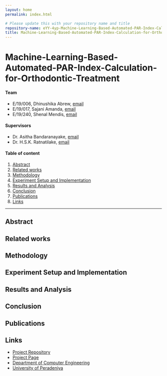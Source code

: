 ```yaml
---
layout: home
permalink: index.html

# Please update this with your repository name and title
repository-name: eYY-4yp-Machine-Learning-Based-Automated-PAR-Index-Calculation-for-Orthodontic-Treatment
title: Machine-Learning-Based-Automated-PAR-Index-Calculation-for-Orthodontic-Treatment
---
```


[comment]: # "This is the standard layout for the project, but you can clean this and use your own template"

# Machine-Learning-Based-Automated-PAR-Index-Calculation-for-Orthodontic-Treatment

#### Team

- E/19/006, Dhinushika Abrew, [email](mailto:e19006@eng.pdn.ac.lk)
- E/19/017, Sajani Amanda, [email](mailto:e19017@eng.pdn.ac.lk)
- E/19/240, Shenal Mendis, [email](mailto:e19240@eng.pdn.ac.lk)

#### Supervisors

- Dr. Asitha Bandaranayake, [email](mailto:asithab@eng.pdn.ac.lk)
- Dr. H.S.K. Ratnatilake, [email](mailto:ksandamala2002@dental.pdn.ac.lk)

#### Table of content

1. [Abstract](#abstract)
2. [Related works](#related-works)
3. [Methodology](#methodology)
4. [Experiment Setup and Implementation](#experiment-setup-and-implementation)
5. [Results and Analysis](#results-and-analysis)
6. [Conclusion](#conclusion)
7. [Publications](#publications)
8. [Links](#links)

---

<!-- 
DELETE THIS SAMPLE before publishing to GitHub Pages !!!
This is a sample image, to show how to add images to your page. To learn more options, please refer [this](https://projects.ce.pdn.ac.lk/docs/faq/how-to-add-an-image/)
![Sample Image](./images/sample.png) 
-->


## Abstract

## Related works

## Methodology

## Experiment Setup and Implementation

## Results and Analysis

## Conclusion

## Publications
[//]: # "Note: Uncomment each once you uploaded the files to the repository"

<!-- 1. [Semester 7 report](./) -->
<!-- 2. [Semester 7 slides](./) -->
<!-- 3. [Semester 8 report](./) -->
<!-- 4. [Semester 8 slides](./) -->
<!-- 5. Author 1, Author 2 and Author 3 "Research paper title" (2021). [PDF](./). -->


## Links

[//]: # ( NOTE: EDIT THIS LINKS WITH YOUR REPO DETAILS )

- [Project Repository](https://github.com/cepdnaclk/repository-name)
- [Project Page](https://cepdnaclk.github.io/repository-name)
- [Department of Computer Engineering](http://www.ce.pdn.ac.lk/)
- [University of Peradeniya](https://eng.pdn.ac.lk/)

[//]: # "Please refer this to learn more about Markdown syntax"
[//]: # "https://github.com/adam-p/markdown-here/wiki/Markdown-Cheatsheet"
